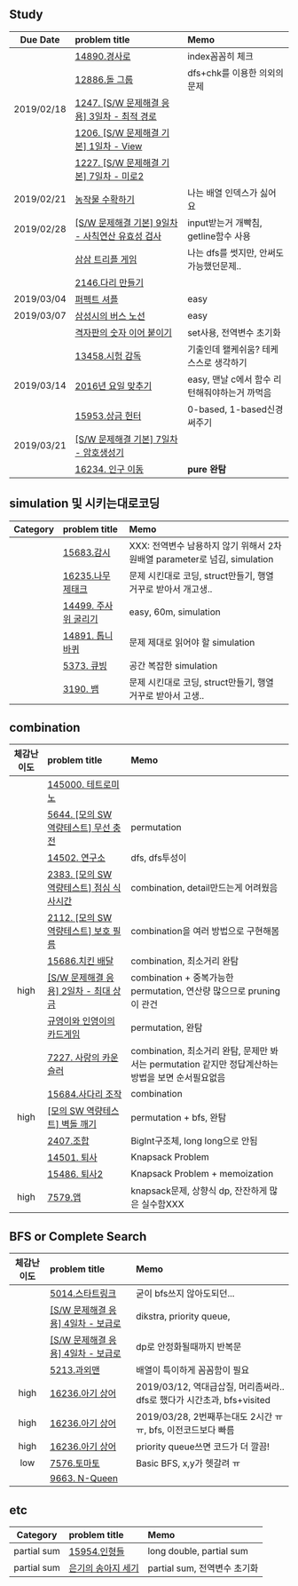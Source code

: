 ## Study
|Due Date        | problem title| Memo|
|:-------------:|:-------------|:-------------|
||[14890.경사로](makepath.cpp)|index꼼꼼히 체크|
||[12886.돌 그룹](stongroup.cpp)|dfs+chk를 이용한 의외의 문제|
|2019/02/18| [1247. [S/W 문제해결 응용] 3일차 - 최적 경로](1247.cpp)||
||[1206. [S/W 문제해결 기본] 1일차 - View](view.cpp)||
||[1227. [S/W 문제해결 기본] 7일차 - 미로2](maze.cpp)||
|2019/02/21| [농작물 수확하기](farm.cpp)| 나는 배열 인덱스가 싫어요|
|2019/02/28|[[S/W 문제해결 기본] 9일차 - 사칙연산 유효성 검사](validation.cpp)|input받는거 개빡침, getline함수 사용|
||[삼삼 트리플 게임](triple.cpp)|나는 dfs를 썻지만, 안써도 가능했던문제..|
||[2146.다리 만들기](bridge.cpp)||
|2019/03/04|[퍼펙트 셔플](shuffle.cpp)|easy|
|2019/03/07|[삼성시의 버스 노선](busline.cpp)|easy|
||[격자판의 숫자 이어 붙이기](lattice.cpp)|set사용, 전역변수 초기화|
||[13458.시험 감독](supervisor.cpp)|기출인데 왤케쉬움? 테케 스스로 생각하기|
|2019/03/14|[2016년 요일 맞추기](datcnt.cpp)|easy, 맨날 c에서 함수 리턴해줘야하는거 까먹음|
||[15953.상금 헌터](huter.cpp)|0-based, 1-based신경써주기|
|2019/03/21|[[S/W 문제해결 기본] 7일차 - 암호생성기](crpyto.cpp)||
||[16234. 인구 이동](migration.cpp)|**pure 완탐**|

## simulation 및 시키는대로코딩
| Category      | problem title| Memo|
|:-------------:|:-------------|:-------------|
||[15683.감시](cctv.cpp)|XXX: 전역변수 남용하지 않기 위해서 2차원배열 parameter로 넘김, simulation|
||[16235.나무 제태크](tree.cpp)|문제 시킨대로 코딩, struct만들기, 행열 거꾸로 받아서 개고생..|
||[14499. 주사위 굴리기](dice.cpp)|easy, 60m, simulation|
||[14891. 톱니바퀴](gear.cpp)|문제 제대로 읽어야 할 simulation|
||[5373. 큐빙](cubing.cpp)|공간 복잡한 simulation|
||[3190. 뱀](snake.cpp)|문제 시킨대로 코딩, struct만들기, 행열 거꾸로 받아서 고생.. |
## combination
| 체감난이도      | problem title| Memo|
|:-------------:|:-------------|:-------------|
||[145000. 테트로미노](tetromino.cpp)||
||[5644. [모의 SW 역량테스트] 무선 충전](combination/wireless.cpp)|permutation|
||[14502. 연구소](combination/lab.cpp)|dfs, dfs투성이|
||[2383. [모의 SW 역량테스트] 점심 식사시간](combination/helllunch.cpp)|combination, detail만드는게 어려웠음|
||[2112. [모의 SW 역량테스트] 보호 필름](combination/film.cpp)|combination을 여러 방법으로 구현해봄|
||[15686.치킨 배달](combination/chicken.cpp)|combination, 최소거리 완탐|
|high|[[S/W 문제해결 응용] 2일차 - 최대 상금](combination/reward.cpp)|combination + 중복가능한 permutation, 연산량 많으므로 pruning이 관건|
||[규영이와 인영이의 카드게임](combination/cardgame.cpp)|permutation, 완탐|
||[7227. 사랑의 카운슬러](combination/counselor.cpp)|combination, 최소거리 완탐, 문제만 봐서는 permutation 같지만 정답계산하는 방법을 보면 순서필요없음|
||[15684.사다리 조작](combination/ladder.cpp)|combination|
|high|[[모의 SW 역량테스트] 벽돌 깨기](combination/explode.cpp)|permutation + bfs, 완탐|
||[2407.조합](combination/combination.cpp)|BigInt구조체, long long으로 안됨|
||[14501. 퇴사](quit.cpp)|Knapsack Problem|
||[15486. 퇴사2](quit2.cpp)|Knapsack Problem + memoization|
|high|[7579.앱](app.cpp)| knapsack문제, 상향식 dp, 잔잔하게 많은 실수함XXX|

## BFS or Complete Search
|체감난이도        | problem title| Memo|
|:-------------:|:-------------|:-------------| 
||[5014.스타트링크](startlink.cpp)|굳이 bfs쓰지 않아도되던...|
||[[S/W 문제해결 응용] 4일차 - 보급로](recover2.cpp)|dikstra, priority queue,|
||[[S/W 문제해결 응용] 4일차 - 보급로](recover.cpp)|dp로 안정화될때까지 반복문|
||[5213.과외맨](lessonman.cpp)|배열이 특이하게 꼼꼼함이 필요|
|high|[16236.아기 상어](babyshark.cpp)|2019/03/12, 역대급삽질, 머리좀써라.. dfs로 했다가 시간초과, bfs+visited|
|high|[16236.아기 상어](babyshark2.cpp)|2019/03/28, 2번째푸는대도 2시간 ㅠㅠ, bfs, 이전코드보다 빠름|
|high|[16236.아기 상어](babyshark3.cpp)|priority queue쓰면 코드가 더 깔끔!|
|low|[7576.토마토](tomato.cpp)|Basic BFS, x,y가 헷갈려 ㅠ|
||[9663. N-Queen](nqueen.cpp)||
## etc
|Category        | problem title| Memo|
|:-------------:|:-------------|:-------------| 
|partial sum|[15954.인형들](15954.cpp)|long double, partial sum|
|partial sum|[은기의 송아지 세기](calf.cpp)|partial sum, 전역변수 초기화|



